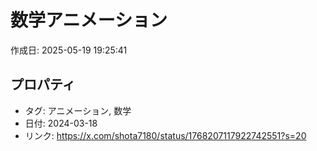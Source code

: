# 数学アニメーション

作成日: 2025-05-19 19:25:41

## プロパティ

- タグ: アニメーション, 数学
- 日付: 2024-03-18
- リンク: https://x.com/shota7180/status/1768207117922742551?s=20


